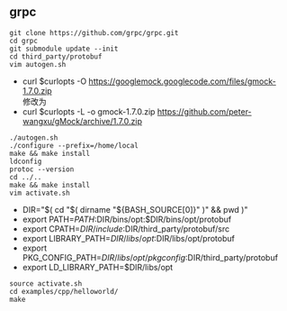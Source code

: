 ## grpc
`git clone https://github.com/grpc/grpc.git`<br>
`cd grpc`<br>
`git submodule update --init`<br>
`cd third_party/protobuf`<br>
`vim autogen.sh`<br>
+ curl $curlopts -O https://googlemock.googlecode.com/files/gmock-1.7.0.zip
<br>修改为<br>
+ curl $curlopts  -L -o gmock-1.7.0.zip https://github.com/peter-wangxu/gMock/archive/1.7.0.zip

`./autogen.sh`<br>
`./configure --prefix=/home/local`<br>
`make && make install`<br>
`ldconfig`<br>
`protoc --version`<br>
`cd ../..`<br>
`make && make install`<br>
`vim activate.sh`<br>
+ DIR="$( cd "$( dirname "${BASH_SOURCE[0]}" )" && pwd )"
+ export PATH=$PATH:$DIR/bins/opt:$DIR/bins/opt/protobuf
+ export CPATH=$DIR/include:$DIR/third_party/protobuf/src
+ export LIBRARY_PATH=$DIR/libs/opt:$DIR/libs/opt/protobuf
+ export PKG_CONFIG_PATH=$DIR/libs/opt/pkgconfig:$DIR/third_party/protobuf
+ export LD_LIBRARY_PATH=$DIR/libs/opt

`source activate.sh`<br>
`cd examples/cpp/helloworld/`<br>
`make`<br>
